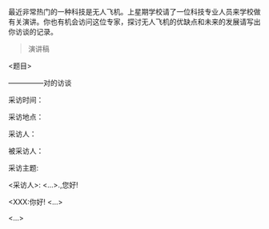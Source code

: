 最近非常热门的一种科技是无人飞机。上星期学校请了一位科技专业人员来学校做有关演讲。你也有机会访问这位专家，探讨无人飞机的优缺点和未来的发展请写出你访谈的记录。

>演讲稿

<题目>

—————对<XXX>的访谈

采访时间：

采访地点：

采访人：

被采访人：<XXX>

采访主题:

<采访人>: <...>.<XXX>,您好!

<XXX:你好! <...>

<...>
